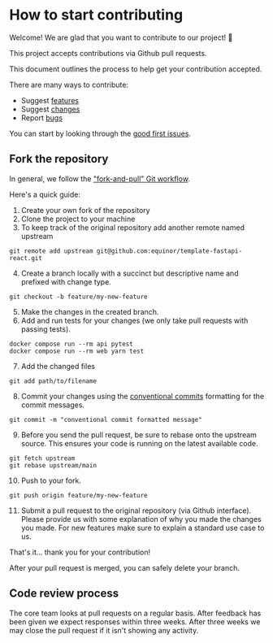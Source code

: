 # How to start contributing

Welcome! We are glad that you want to contribute to our project! 💖

This project accepts contributions via Github pull requests.

This document outlines the process to help get your contribution accepted.

There are many ways to contribute:

* Suggest [features](https://github.com/equinor/template-fastapi-react/issues/new?assignees=&labels=type%3A+%3Abulb%3A+feature+request&template=feature-request.md&title=)
* Suggest [changes](https://github.com/equinor/template-fastapi-react/issues/new?assignees=&labels=type%3A+%3Awrench%3A+maintenance&template=code-maintenance.md&title=)
* Report [bugs](https://github.com/equinor/template-fastapi-react/issues/new?assignees=&labels=type%3A+%3Abug+bug&template=bug-report.md&title=)

You can start by looking through the [good first issues](https://github.com/equinor/template-fastapi-react/issues?q=is%3Aopen+is%3Aissue+label%3A%22%3Ahatching_chick%3A+good+first+issue%22).

## Fork the repository

In general, we follow the ["fork-and-pull" Git workflow](https://github.com/susam/gitpr).

Here's a quick guide:

1. Create your own fork of the repository
2. Clone the project to your machine
3. To keep track of the original repository add another remote named upstream
```shell
git remote add upstream git@github.com:equinor/template-fastapi-react.git
```
4. Create a branch locally with a succinct but descriptive name and prefixed with change type.
```shell
git checkout -b feature/my-new-feature
```
5. Make the changes in the created branch.
6. Add and run tests for your changes (we only take pull requests with passing tests).
```shell
docker compose run --rm api pytest
docker compose run --rm web yarn test
```
7. Add the changed files
```shell
git add path/to/filename
```
8. Commit your changes using the [conventional commits](https://www.conventionalcommits.org/en/v1.0.0/) formatting for the commit messages.
```shell
git commit -m "conventional commit formatted message"
```
9. Before you send the pull request, be sure to rebase onto the upstream source. This ensures your code is running on the latest available code.
```shell
git fetch upstream
git rebase upstream/main
```
10. Push to your fork.
```shell
git push origin feature/my-new-feature
```
11. Submit a pull request to the original repository (via Github interface). Please provide us with some explanation of why you made the changes you made. For new features make sure to explain a standard use case to us.

That's it... thank you for your contribution!

After your pull request is merged, you can safely delete your branch.

## Code review process

The core team looks at pull requests on a regular basis. After feedback has been given we expect responses within three weeks. After three weeks we may close the pull request if it isn't showing any activity.
